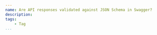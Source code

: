 ```yaml
---
name: Are API responses validated against JSON Schema in Swagger?
description: 
tags:
    - Tag
...
```

